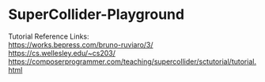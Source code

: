 # SuperCollider-Playground
Tutorial Reference Links:<br/>
https://works.bepress.com/bruno-ruviaro/3/ <br/>
https://cs.wellesley.edu/~cs203/<br>
https://composerprogrammer.com/teaching/supercollider/sctutorial/tutorial.html<br/>
